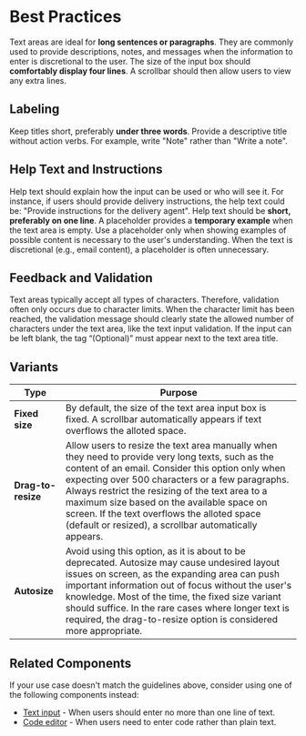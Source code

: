 # Best Practices

Text areas are ideal for **long sentences or paragraphs**.
They are commonly used to provide descriptions, notes, and messages when the information to enter is discretional to the user.
The size of the input box should **comfortably display four lines**. A scrollbar should then allow users to view any extra lines.

## Labeling

Keep titles short, preferably **under three words**.
Provide a descriptive title without action verbs. For example, write "Note" rather than "Write a note".

## Help Text and Instructions

Help text should explain how the input can be used or who will see it. For instance, if users should provide delivery instructions, the help text could be: "Provide instructions for the delivery agent". Help text should be **short, preferably on one line**.
A placeholder provides a **temporary example** when the text area is empty. Use a placeholder only when showing examples of possible content is necessary to the user's understanding. When the text is discretional (e.g., email content), a placeholder is often unnecessary.

## Feedback and Validation

Text areas typically accept all types of characters. Therefore, validation often only occurs due to character limits.
When the character limit has been reached, the validation message should clearly state the allowed number of characters under the text area, like the text input validation.
If the input can be left blank, the tag “(Optional)” must appear next to the text area title.

## Variants

| **Type**      | **Purpose** |
| --------- | --------- |
| **Fixed size** | By default, the size of the text area input box is fixed. A scrollbar automatically appears if text overflows the alloted space. |
| **Drag-to-resize** | Allow users to resize the text area manually when they need to provide very long texts, such as the content of an email. Consider this option only when expecting over 500 characters or a few paragraphs. Always restrict the resizing of the text area to a maximum size based on the available space on screen. If the text overflows the alloted space (default or resized), a scrollbar automatically appears. |
| **Autosize** | Avoid using this option, as it is about to be deprecated. Autosize may cause undesired layout issues on screen, as the expanding area can push important information out of focus without the user's knowledge. Most of the time, the fixed size variant should suffice. In the rare cases where longer text is required, the drag-to-resize option is considered more appropriate. |

## Related Components

If your use case doesn't match the guidelines above, consider using one of the following components instead:

-   [Text input](https://plasma.coveo.com/form/TextInput) - When users should enter no more than one line of text.
-   [Code editor](https://plasma.coveo.com/form/CodeEditor) - When users need to enter code rather than plain text.

